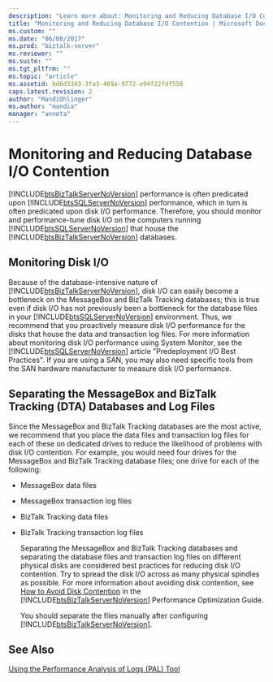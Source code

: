 ```yaml
---
description: "Learn more about: Monitoring and Reducing Database I/O Contention"
title: "Monitoring and Reducing Database I/O Contention | Microsoft Docs"
ms.custom: ""
ms.date: "06/08/2017"
ms.prod: "biztalk-server"
ms.reviewer: ""
ms.suite: ""
ms.tgt_pltfrm: ""
ms.topic: "article"
ms.assetid: bd6d3343-3fa3-469a-9772-e94f22fdf558
caps.latest.revision: 2
author: "MandiOhlinger"
ms.author: "mandia"
manager: "anneta"
---
```

# Monitoring and Reducing Database I/O Contention
[!INCLUDE[btsBizTalkServerNoVersion](../includes/btsbiztalkservernoversion-md.md)] performance is often predicated upon [!INCLUDE[btsSQLServerNoVersion](../includes/btssqlservernoversion-md.md)] performance, which in turn is often predicated upon disk I/O performance. Therefore, you should monitor and performance-tune disk I/O on the computers running [!INCLUDE[btsSQLServerNoVersion](../includes/btssqlservernoversion-md.md)] that house the [!INCLUDE[btsBizTalkServerNoVersion](../includes/btsbiztalkservernoversion-md.md)] databases.

## Monitoring Disk I/O
 Because of the database-intensive nature of [!INCLUDE[btsBizTalkServerNoVersion](../includes/btsbiztalkservernoversion-md.md)], disk I/O can easily become a bottleneck on the MessageBox and BizTalk Tracking databases; this is true even if disk I/O has not previously been a bottleneck for the database files in your [!INCLUDE[btsSQLServerNoVersion](../includes/btssqlservernoversion-md.md)] environment. Thus, we recommend that you proactively measure disk I/O performance for the disks that house the data and transaction log files. For more information about monitoring disk I/O performance using System Monitor, see the [!INCLUDE[btsSQLServerNoVersion](../includes/btssqlservernoversion-md.md)] article "Predeployment I/O Best Practices". If you are using a SAN, you may also need specific tools from the SAN hardware manufacturer to measure disk I/O performance.

## Separating the MessageBox and BizTalk Tracking (DTA) Databases and Log Files
 Since the MessageBox and BizTalk Tracking databases are the most active, we recommend that you place the data files and transaction log files for each of these on dedicated drives to reduce the likelihood of problems with disk I/O contention. For example, you would need four drives for the MessageBox and BizTalk Tracking database files; one drive for each of the following:

- MessageBox data files

- MessageBox transaction log files

- BizTalk Tracking data files

- BizTalk Tracking transaction log files

  Separating the MessageBox and BizTalk Tracking databases and separating the database files and transaction log files on different physical disks are considered best practices for reducing disk I/O contention. Try to spread the disk I/O across as many physical spindles as possible. For more information about avoiding disk contention, see [How to Avoid Disk Contention](https://go.microsoft.com/fwlink/?LinkId=158809) in the [!INCLUDE[btsBizTalkServerNoVersion](../includes/btsbiztalkservernoversion-md.md)] Performance Optimization Guide.

  You should separate the files manually after configuring [!INCLUDE[btsBizTalkServerNoVersion](../includes/btsbiztalkservernoversion-md.md)]. 

## See Also
 [Using the Performance Analysis of Logs (PAL) Tool](../technical-guides/using-the-performance-analysis-of-logs-pal-tool.md)
